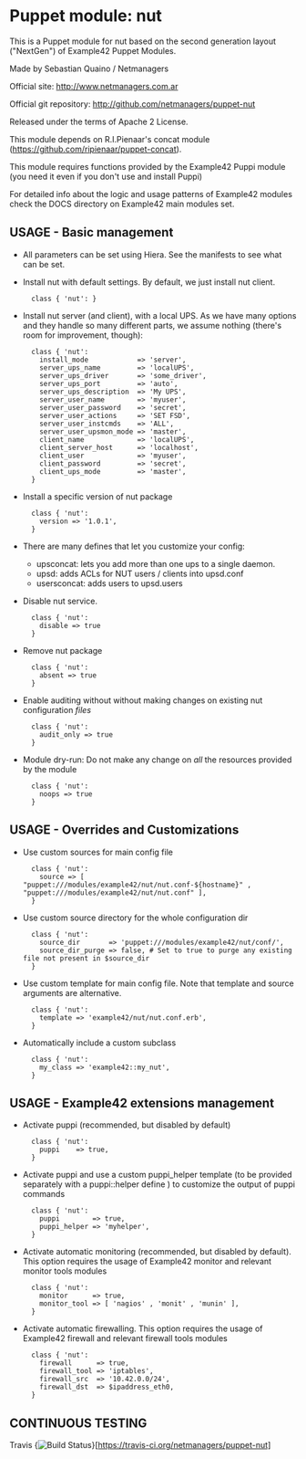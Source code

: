 # Puppet module: nut

This is a Puppet module for nut based on the second generation layout ("NextGen") of Example42 Puppet Modules.

Made by Sebastian Quaino / Netmanagers

Official site: http://www.netmanagers.com.ar

Official git repository: http://github.com/netmanagers/puppet-nut

Released under the terms of Apache 2 License.

This module depends on R.I.Pienaar's concat module (https://github.com/ripienaar/puppet-concat).

This module requires functions provided by the Example42 Puppi module (you need it even if you don't use and install Puppi)

For detailed info about the logic and usage patterns of Example42 modules check the DOCS directory on Example42 main modules set.


## USAGE - Basic management

* All parameters can be set using Hiera. See the manifests to see what can be set.

* Install nut with default settings. By default, we just install nut client.

        class { 'nut': }

* Install nut server (and client), with a local UPS. As we have many options and they handle 
  so many different parts, we assume nothing (there's room for improvement, though):

        class { 'nut':
          install_mode            => 'server',
          server_ups_name         => 'localUPS',
          server_ups_driver       => 'some_driver',
          server_ups_port         => 'auto',
          server_ups_description  => 'My UPS',
          server_user_name        => 'myuser',
          server_user_password    => 'secret',
          server_user_actions     => 'SET FSD',
          server_user_instcmds    => 'ALL',
          server_user_upsmon_mode => 'master',
          client_name             => 'localUPS',
          client_server_host      => 'localhost',
          client_user             => 'myuser',
          client_password         => 'secret',
          client_ups_mode         => 'master',
        }

* Install a specific version of nut package

        class { 'nut':
          version => '1.0.1',
        }

* There are many defines that let you customize your config:
  * upsconcat: lets you add more than one ups to a single daemon.
  * upsd: adds ACLs for NUT users / clients into upsd.conf
  * usersconcat: adds users to upsd.users

* Disable nut service.

        class { 'nut':
          disable => true
        }

* Remove nut package

        class { 'nut':
          absent => true
        }

* Enable auditing without without making changes on existing nut configuration *files*

        class { 'nut':
          audit_only => true
        }

* Module dry-run: Do not make any change on *all* the resources provided by the module

        class { 'nut':
          noops => true
        }


## USAGE - Overrides and Customizations
* Use custom sources for main config file 

        class { 'nut':
          source => [ "puppet:///modules/example42/nut/nut.conf-${hostname}" , "puppet:///modules/example42/nut/nut.conf" ], 
        }


* Use custom source directory for the whole configuration dir

        class { 'nut':
          source_dir       => 'puppet:///modules/example42/nut/conf/',
          source_dir_purge => false, # Set to true to purge any existing file not present in $source_dir
        }

* Use custom template for main config file. Note that template and source arguments are alternative. 

        class { 'nut':
          template => 'example42/nut/nut.conf.erb',
        }

* Automatically include a custom subclass

        class { 'nut':
          my_class => 'example42::my_nut',
        }


## USAGE - Example42 extensions management 
* Activate puppi (recommended, but disabled by default)

        class { 'nut':
          puppi    => true,
        }

* Activate puppi and use a custom puppi_helper template (to be provided separately with a puppi::helper define ) to customize the output of puppi commands 

        class { 'nut':
          puppi        => true,
          puppi_helper => 'myhelper', 
        }

* Activate automatic monitoring (recommended, but disabled by default). This option requires the usage of Example42 monitor and relevant monitor tools modules

        class { 'nut':
          monitor      => true,
          monitor_tool => [ 'nagios' , 'monit' , 'munin' ],
        }

* Activate automatic firewalling. This option requires the usage of Example42 firewall and relevant firewall tools modules

        class { 'nut':       
          firewall      => true,
          firewall_tool => 'iptables',
          firewall_src  => '10.42.0.0/24',
          firewall_dst  => $ipaddress_eth0,
        }


## CONTINUOUS TESTING

Travis {<img src="https://travis-ci.org/netmanagers/puppet-nut.png?branch=master" alt="Build Status" />}[https://travis-ci.org/netmanagers/puppet-nut]
